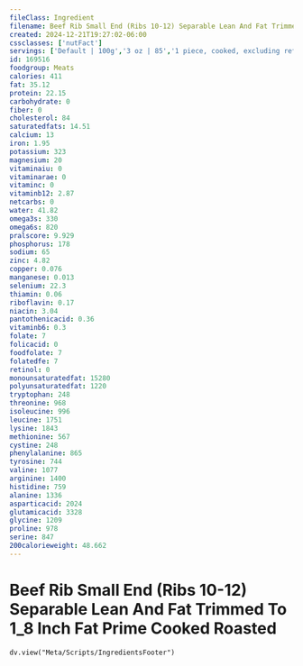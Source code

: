 ```yaml
---
fileClass: Ingredient
filename: Beef Rib Small End (Ribs 10-12) Separable Lean And Fat Trimmed To 1_8 Inch Fat Prime Cooked Roasted
created: 2024-12-21T19:27:02-06:00
cssclasses: ['nutFact']
servings: ['Default | 100g','3 oz | 85','1 piece, cooked, excluding refuse (yield from 1 lb raw meat with refuse) | 276']
id: 169516
foodgroup: Meats
calories: 411
fat: 35.12
protein: 22.15
carbohydrate: 0
fiber: 0
cholesterol: 84
saturatedfats: 14.51
calcium: 13
iron: 1.95
potassium: 323
magnesium: 20
vitaminaiu: 0
vitaminarae: 0
vitaminc: 0
vitaminb12: 2.87
netcarbs: 0
water: 41.82
omega3s: 330
omega6s: 820
pralscore: 9.929
phosphorus: 178
sodium: 65
zinc: 4.82
copper: 0.076
manganese: 0.013
selenium: 22.3
thiamin: 0.06
riboflavin: 0.17
niacin: 3.04
pantothenicacid: 0.36
vitaminb6: 0.3
folate: 7
folicacid: 0
foodfolate: 7
folatedfe: 7
retinol: 0
monounsaturatedfat: 15280
polyunsaturatedfat: 1220
tryptophan: 248
threonine: 968
isoleucine: 996
leucine: 1751
lysine: 1843
methionine: 567
cystine: 248
phenylalanine: 865
tyrosine: 744
valine: 1077
arginine: 1400
histidine: 759
alanine: 1336
asparticacid: 2024
glutamicacid: 3328
glycine: 1209
proline: 978
serine: 847
200calorieweight: 48.662
---
```


# Beef Rib Small End (Ribs 10-12) Separable Lean And Fat Trimmed To 1_8 Inch Fat Prime Cooked Roasted

```dataviewjs
dv.view("Meta/Scripts/IngredientsFooter")
```